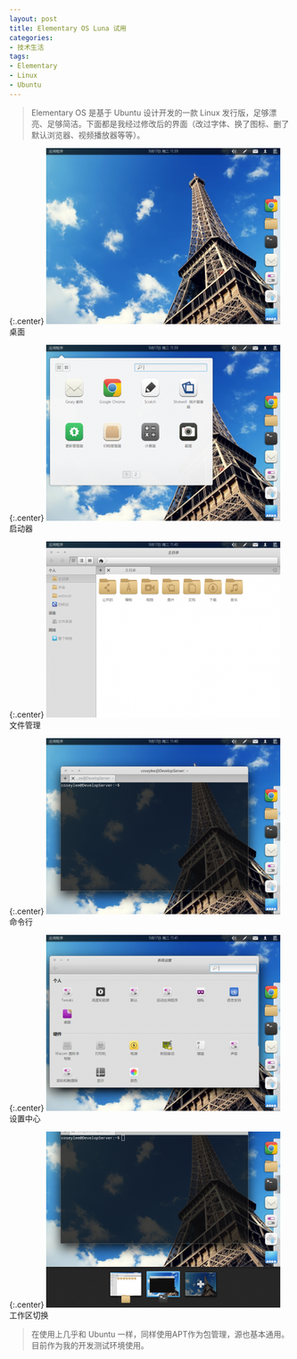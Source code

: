 ```yaml
---
layout: post
title: Elementary OS Luna 试用
categories:
- 技术生活
tags:
- Elementary
- Linux
- Ubuntu
---
```


>Elementary OS 是基于 Ubuntu 设计开发的一款 Linux 发行版，足够漂亮、足够简洁。下面都是我经过修改后的界面（改过字体、换了图标、删了默认浏览器、视频播放器等等）。

{:.center}
[![Develop Server-2013-09-17-11-39-44.png](/uploadfile/201309/thum-55471379390020.png)](/uploadfile/201309/55471379390020.png)
桌面

{:.center}
[![Develop Server-2013-09-17-11-39-54.png](/uploadfile/201309/thum-76e91379390030.png)](/uploadfile/201309/76e91379390030.png)
启动器

{:.center}
[![Develop Server-2013-09-17-11-40-09.png](/uploadfile/201309/thum-2f221379390033.png)](/uploadfile/201309/2f221379390033.png) 
文件管理

{:.center}
[![Develop Server-2013-09-17-11-40-18.png](/uploadfile/201309/thum-ef8c1379390063.png)](/uploadfile/201309/ef8c1379390063.png) 
命令行

{:.center}
[![Develop Server-2013-09-17-11-41-13.png](/uploadfile/201309/thum-b0b51379390070.png)](/uploadfile/201309/b0b51379390070.png) 
设置中心

{:.center}
[![Develop Server-2013-09-17-11-42-54.png](/uploadfile/201309/thum-43aa1379390081.png)](/uploadfile/201309/43aa1379390081.png)  
工作区切换

>在使用上几乎和 Ubuntu 一样，同样使用APT作为包管理，源也基本通用。  
>目前作为我的开发测试环境使用。
